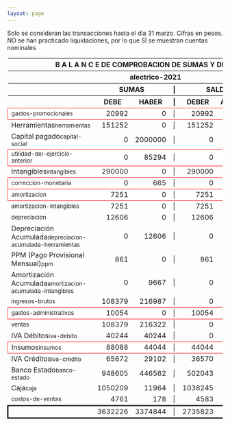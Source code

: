 ```yaml
--- 
layout: page
--- 
```

<script>

$('* div').each(function () {   
    var item = $(this).text();
    var num = Number(item).toLocaleString('en');

    if (Number(item) < 0) {
        num = num.replace('-', '');
        $(this).addClass('negMoney');
    } else {
        $(this).addClass('enMoney');
    }

    $(this).text(num);
});
</script>
 


Solo se consideran las transacciones hasta el día 31	marzo.
Cifras en pesos.
NO se han practicado liquidaciones, por lo que SÍ se muestran cuentas nominales
<table rules='groups'>
<style> tfoot {  border: 3px solid black;  } </style> 
<thead><th colspan='7'> B A L A N C E  DE COMPROBACION DE SUMAS Y DE SALDOS </th> </thead>
<thead> <th colspan='7'> alectrico-2021</th></thead>
<thead> <th> </th> <th align='center' colspan= '2'>SUMAS</th> <th>|</th> <th align='center' colspan='2'>SALDOS</th> <th rowspan='2' > Errores </th> </thead>
<thead> <th></th>  <th align='center'>DEBE</th> <th align='center'>HABER</th> <th>|</th> <th align='center'>DEBER</th> <th align='center'>ACREEDOR</th> <th>A Corregir </th> </thead>
<tbody>
<tr style=' background: #fff; border: 1px solid red;'>
<td><small>gastos-promocionales</small></td> <td align='right'>20992</td> <td align='right'>0</td> <td> | </td> <td align='right'> 20992</td> <td align='right'>0</td> </tr>
<tr>
<td>Herramientas<small>herramientas</small></td> <td align='right'>151252</td> <td align='right'>0</td> <td> | </td> <td align='right'> 151252</td> <td align='right'>0</td>
</tr>
<tr>
<td>Capital pagado<small>capital-social</small></td> <td align='right'>0</td> <td align='right'>2000000</td> <td> | </td> <td align='right'> 0</td> <td align='right'>2000000</td>
</tr>
<tr style=' background: #fff; border: 1px solid red;'>
<td><small>utilidad-del-ejercicio-anterior</small></td> <td align='right'>0</td> <td align='right'>85294</td> <td> | </td> <td align='right'> 0</td> <td align='right'>85294</td> </tr>
<tr>
<td>Intangibles<small>intangibles</small> </td> <td align='right'>290000</td> <td align='right'>0</td> <td> | </td> <td align='right'> 290000</td> <td align='right'>0</td> 
<td colspan='2' style=' background: #faa; border: 1px solid red;'>Subcuenta </td>
</tr>
<tr style=' background: #fff; border: 1px solid red;'>
<td><small>correccion-monetaria</small></td> <td align='right'>0</td> <td align='right'>665</td> <td> | </td> <td align='right'> 0</td> <td align='right'>665</td> </tr>
<tr style=' background: #fff; border: 1px solid red;'>
<td><small>amortizacion</small></td> <td align='right'>7251</td> <td align='right'>0</td> <td> | </td> <td align='right'> 7251</td> <td align='right'>0</td> </tr>
<tr>
<td><small>amortizacion-intangibles</small></td> <td align='right'>7251</td> <td align='right'>0</td> <td> | </td> <td align='right'> 7251</td> <td align='right'>0</td>
</tr>
<tr>
<td><small>depreciacion</small></td> <td align='right'>12606</td> <td align='right'>0</td> <td> | </td> <td align='right'> 12606</td> <td align='right'>0</td>
</tr>
<tr>
<td>Depreciación Acumulada<small>depreciacion-acumulada-herramientas</small></td> <td align='right'>0</td> <td align='right'>12606</td> <td> | </td> <td align='right'> 0</td> <td align='right'>12606</td>
</tr>
<tr>
<td>PPM (Pago Provisional Mensual)<small>ppm</small></td> <td align='right'>861</td> <td align='right'>0</td> <td> | </td> <td align='right'> 861</td> <td align='right'>0</td>
</tr>
<tr>
<td>Amortización Acumulada<small>amortizacion-acumulada-intangibles</small></td> <td align='right'>0</td> <td align='right'>9667</td> <td> | </td> <td align='right'> 0</td> <td align='right'>9667</td>
</tr>
<tr>
<td><small>ingresos-brutos</small></td> <td align='right'>108379</td> <td align='right'>216987</td> <td> | </td> <td align='right'> 0</td> <td align='right'>108608</td>
</tr>
<tr style=' background: #fff; border: 1px solid red;'>
<td><small>gastos-administrativos</small></td> <td align='right'>10054</td> <td align='right'>0</td> <td> | </td> <td align='right'> 10054</td> <td align='right'>0</td> </tr>
<tr>
<td><small>ventas</small></td> <td align='right'>108379</td> <td align='right'>216322</td> <td> | </td> <td align='right'> 0</td> <td align='right'>107943</td>
</tr>
<tr>
<td>IVA Débitos<small>iva-debito</small></td> <td align='right'>40244</td> <td align='right'>40244</td> <td> | </td> <td align='right'> 0</td> <td align='right'>0</td>
</tr>
<tr style=' background: #fff; border: 1px solid red;'>
<td>Insumos<small>insumos</small></td> <td align='right'>88088</td> <td align='right'>44044</td> <td> | </td> <td align='right'> 44044</td> <td align='right'>0</td> </tr>
<tr>
<td>IVA Créditos<small>iva-credito</small></td> <td align='right'>65672</td> <td align='right'>29102</td> <td> | </td> <td align='right'> 36570</td> <td align='right'>0</td>
</tr>
<tr>
<td>Banco Estado<small>banco-estado</small></td> <td align='right'>948605</td> <td align='right'>446562</td> <td> | </td> <td align='right'> 502043</td> <td align='right'>0</td>
</tr>
<tr>
<td>Caja<small>caja</small></td> <td align='right'>1050209</td> <td align='right'>11964</td> <td> | </td> <td align='right'> 1038245</td> <td align='right'>0</td>
</tr>
<tr>
<td><small>costos-de-ventas</small></td> <td align='right'>4761</td> <td align='right'>178</td> <td> | </td> <td align='right'> 4583</td> <td align='right'>0</td>
</tr>
</tbody>
<tfoot>
<tr> <td></td> <td align='right'> <div>3632226</div></td> <td align='right'> <div>3374844</div></td><td> | </td> <td align='right'> <div>2735823</div></td> <td align='right'> <div>2478441</div></td> </tr>
</tfoot>
</table>
